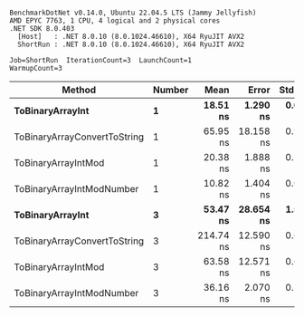 ```

BenchmarkDotNet v0.14.0, Ubuntu 22.04.5 LTS (Jammy Jellyfish)
AMD EPYC 7763, 1 CPU, 4 logical and 2 physical cores
.NET SDK 8.0.403
  [Host]   : .NET 8.0.10 (8.0.1024.46610), X64 RyuJIT AVX2
  ShortRun : .NET 8.0.10 (8.0.1024.46610), X64 RyuJIT AVX2

Job=ShortRun  IterationCount=3  LaunchCount=1  
WarmupCount=3  

```
| Method                       | Number | Mean      | Error     | StdDev   | Min       | Max       | Gen0   | Allocated |
|----------------------------- |------- |----------:|----------:|---------:|----------:|----------:|-------:|----------:|
| **ToBinaryArrayInt**             | **1**      |  **18.51 ns** |  **1.290 ns** | **0.071 ns** |  **18.44 ns** |  **18.58 ns** | **0.0004** |      **32 B** |
| ToBinaryArrayConvertToString | 1      |  65.95 ns | 18.158 ns | 0.995 ns |  65.33 ns |  67.10 ns | 0.0011 |      96 B |
| ToBinaryArrayIntMod          | 1      |  20.38 ns |  1.888 ns | 0.103 ns |  20.27 ns |  20.47 ns | 0.0004 |      32 B |
| ToBinaryArrayIntModNumber    | 1      |  10.82 ns |  1.404 ns | 0.077 ns |  10.77 ns |  10.90 ns | 0.0004 |      32 B |
| **ToBinaryArrayInt**             | **3**      |  **53.47 ns** | **28.654 ns** | **1.571 ns** |  **51.66 ns** |  **54.41 ns** | **0.0011** |      **96 B** |
| ToBinaryArrayConvertToString | 3      | 214.74 ns | 12.590 ns | 0.690 ns | 214.15 ns | 215.50 ns | 0.0033 |     296 B |
| ToBinaryArrayIntMod          | 3      |  63.58 ns | 12.571 ns | 0.689 ns |  62.80 ns |  64.12 ns | 0.0011 |      96 B |
| ToBinaryArrayIntModNumber    | 3      |  36.16 ns |  2.070 ns | 0.113 ns |  36.05 ns |  36.28 ns | 0.0011 |      96 B |
